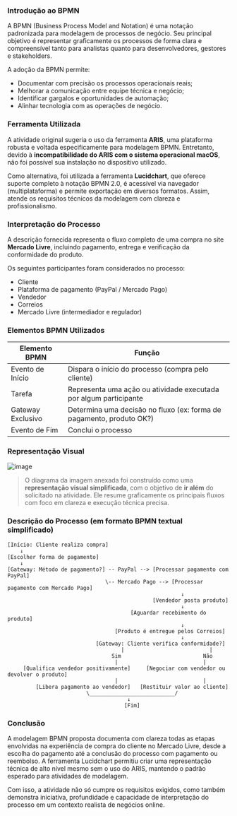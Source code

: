 
### Introdução ao BPMN

A BPMN (Business Process Model and Notation) é uma notação padronizada para modelagem de processos de negócio. Seu principal objetivo é representar graficamente os processos de forma clara e compreensível tanto para analistas quanto para desenvolvedores, gestores e stakeholders.

A adoção da BPMN permite:

* Documentar com precisão os processos operacionais reais;
* Melhorar a comunicação entre equipe técnica e negócio;
* Identificar gargalos e oportunidades de automação;
* Alinhar tecnologia com as operações de negócio.

### Ferramenta Utilizada

A atividade original sugeria o uso da ferramenta **ARIS**, uma plataforma robusta e voltada especificamente para modelagem BPMN. Entretanto, devido à **incompatibilidade do ARIS com o sistema operacional macOS**, não foi possível sua instalação no dispositivo utilizado.

Como alternativa, foi utilizada a ferramenta **Lucidchart**, que oferece suporte completo à notação BPMN 2.0, é acessível via navegador (multiplataforma) e permite exportação em diversos formatos. Assim, atende os requisitos técnicos da modelagem com clareza e profissionalismo.

### Interpretação do Processo

A descrição fornecida representa o fluxo completo de uma compra no site **Mercado Livre**, incluindo pagamento, entrega e verificação da conformidade do produto.

Os seguintes participantes foram considerados no processo:

* Cliente
* Plataforma de pagamento (PayPal / Mercado Pago)
* Vendedor
* Correios
* Mercado Livre (intermediador e regulador)

### Elementos BPMN Utilizados

| Elemento BPMN     | Função                                                               |
| ----------------- | -------------------------------------------------------------------- |
| Evento de Início  | Dispara o início do processo (compra pelo cliente)                   |
| Tarefa            | Representa uma ação ou atividade executada por algum participante    |
| Gateway Exclusivo | Determina uma decisão no fluxo (ex: forma de pagamento, produto OK?) |
| Evento de Fim     | Conclui o processo                                                   |

### Representação Visual

![image](https://github.com/user-attachments/assets/39ad0967-e796-4dd1-9972-4144b596e10f)

> O diagrama da imagem anexada foi construído como uma **representação visual simplificada**, com o objetivo de **ir além** do solicitado na atividade. Ele resume graficamente os principais fluxos com foco em clareza e execução técnica precisa.

### Descrição do Processo (em formato BPMN textual simplificado)

```
[Início: Cliente realiza compra]
    ↓
[Escolher forma de pagamento]
    ↓
[Gateway: Método de pagamento?] -- PayPal --> [Processar pagamento com PayPal]
                               \-- Mercado Pago --> [Processar pagamento com Mercado Pago]
                                                       ↓
                                              [Vendedor posta produto]
                                                       ↓
                                       [Aguardar recebimento do produto]
                                                       ↓
                                  [Produto é entregue pelos Correios]
                                                       ↓
                            [Gateway: Cliente verifica conformidade?]
                                    |                           |
                                 Sim                          Não
                                  |                           |
     [Qualifica vendedor positivamente]     [Negociar com vendedor ou devolver o produto]
                                  |                           |
         [Libera pagamento ao vendedor]   [Restituir valor ao cliente]
                         \___________________________/
                                      ↓
                                     [Fim]
```

### Conclusão

A modelagem BPMN proposta documenta com clareza todas as etapas envolvidas na experiência de compra do cliente no Mercado Livre, desde a escolha do pagamento até a conclusão do processo com pagamento ou reembolso. A ferramenta Lucidchart permitiu criar uma representação técnica de alto nível mesmo sem o uso do ARIS, mantendo o padrão esperado para atividades de modelagem.

Com isso, a atividade não só cumpre os requisitos exigidos, como também demonstra iniciativa, profundidade e capacidade de interpretação do processo em um contexto realista de negócios online.
